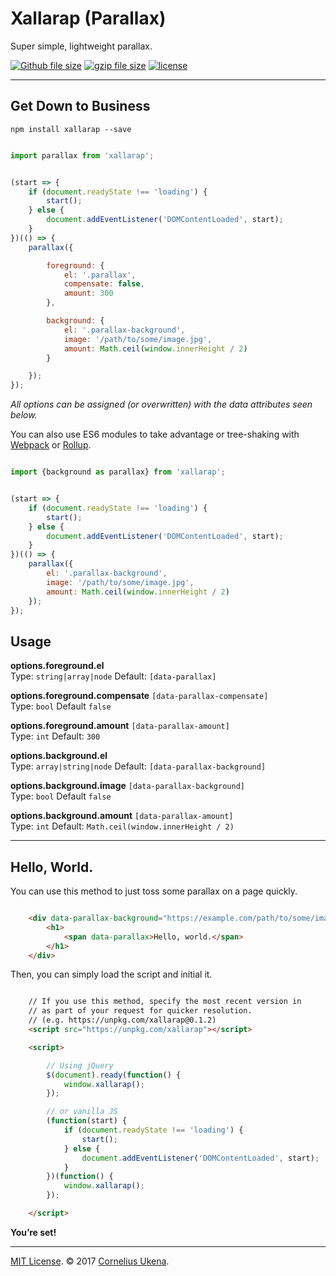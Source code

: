 # Xallarap (Parallax)

Super simple, lightweight parallax.

[![Github file size](https://img.shields.io/github/size/corneliusio/xallarap/dist/parallax.min.js.svg?style=flat-square)]() [![gzip file size](http://img.badgesize.io/https://unpkg.com/xallarap?compression=gzip&label=gzip&style=flat-square)]() [![license](https://img.shields.io/github/license/corneliusio/xallarap.svg?style=flat-square)](https://github.com/corneliusio/xallarap/blob/master/LICENSE)

---

## Get Down to Business

`npm install xallarap --save`

```js

import parallax from 'xallarap';


(start => {
    if (document.readyState !== 'loading') {
        start();
    } else {
        document.addEventListener('DOMContentLoaded', start);
    }
})(() => {
    parallax({

        foreground: {
            el: '.parallax',
            compensate: false,
            amount: 300
        },

        background: {
            el: '.parallax-background',
            image: '/path/to/some/image.jpg',
            amount: Math.ceil(window.innerHeight / 2)
        }

    });
});

```

*All options can be assigned (or overwritten) with the data attributes seen below.*

You can also use ES6 modules to take advantage or tree-shaking with [Webpack](https://webpack.js.org) or [Rollup](https://rollupjs.org).

```js

import {background as parallax} from 'xallarap';


(start => {
    if (document.readyState !== 'loading') {
        start();
    } else {
        document.addEventListener('DOMContentLoaded', start);
    }
})(() => {
    parallax({
        el: '.parallax-background',
        image: '/path/to/some/image.jpg',
        amount: Math.ceil(window.innerHeight / 2)
    });
});

```


## Usage

**options.foreground.el**  
Type: `string|array|node` Default: `[data-parallax]`

**options.foreground.compensate** `[data-parallax-compensate]`  
Type: `bool` Default `false`

**options.foreground.amount** `[data-parallax-amount]`  
Type: `int` Default: `300`

**options.background.el**  
Type: `array|string|node` Default: `[data-parallax-background]`

**options.background.image** `[data-parallax-background]`  
Type: `bool` Default `false`

**options.background.amount** `[data-parallax-amount]`  
Type: `int` Default: `Math.ceil(window.innerHeight / 2)`

---

## Hello, World.
You can use this method to just toss some parallax on a page quickly.

```html

    <div data-parallax-background="https://example.com/path/to/some/image.jpg">
        <h1>
            <span data-parallax>Hello, world.</span>
        </h1>
    </div>

```

Then, you can simply load the script and initial it.

```html

    // If you use this method, specify the most recent version in
    // as part of your request for quicker resolution.
    // (e.g. https://unpkg.com/xallarap@0.1.2)
    <script src="https://unpkg.com/xallarap"></script>

    <script>

        // Using jQuery
        $(document).ready(function() {
            window.xallarap();
        });

        // or vanilla JS
        (function(start) {
            if (document.readyState !== 'loading') {
                start();
            } else {
                document.addEventListener('DOMContentLoaded', start);
            }
        })(function() {
            window.xallarap();
        });

    </script>

```

**You’re set!**

---

[MIT License](LICENSE.md). © 2017 [Cornelius Ukena](https://cornelius.io).
